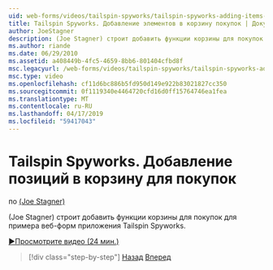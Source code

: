 ```yaml
---
uid: web-forms/videos/tailspin-spyworks/tailspin-spyworks-adding-items-to-the-shopping-cart
title: Tailspin Spyworks. Добавление элементов в корзину покупок | Документация Майкрософт
author: JoeStagner
description: (Joe Stagner) строит добавить функции корзины для покупок для примера веб-форм приложения Tailspin Spyworks.
ms.author: riande
ms.date: 06/29/2010
ms.assetid: a408449b-4fc5-4659-8bb6-801404cfbd8f
msc.legacyurl: /web-forms/videos/tailspin-spyworks/tailspin-spyworks-adding-items-to-the-shopping-cart
msc.type: video
ms.openlocfilehash: cf11d6bc886b5fd950d149e922b83021827cc350
ms.sourcegitcommit: 0f1119340e4464720cfd16d0ff15764746ea1fea
ms.translationtype: MT
ms.contentlocale: ru-RU
ms.lasthandoff: 04/17/2019
ms.locfileid: "59417043"
---
```

# <a name="tailspin-spyworks---adding-items-to-the-shopping-cart"></a>Tailspin Spyworks. Добавление позиций в корзину для покупок

по [(Joe Stagner)](https://github.com/JoeStagner)

(Joe Stagner) строит добавить функции корзины для покупок для примера веб-форм приложения Tailspin Spyworks.

[&#9654;Просмотрите видео (24 мин.)](https://channel9.msdn.com/Blogs/ASP-NET-Site-Videos/tailspin-spyworks-adding-items-to-the-shopping-cart)

> [!div class="step-by-step"]
> [Назад](tailspin-spyworks-display-per-product-details.md)
> [Вперед](tailspin-spyworks-display-shopping-cart.md)
